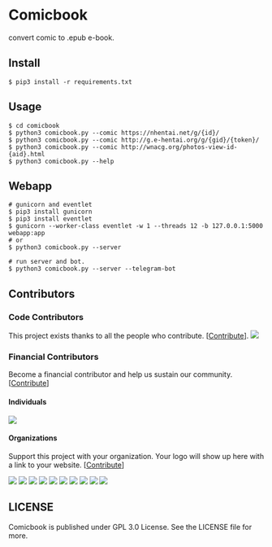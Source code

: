 # Comicbook
convert  comic  to .epub e-book.

## Install

``` Shell
$ pip3 install -r requirements.txt
```

## Usage

``` Shell
$ cd comicbook
$ python3 comicbook.py --comic https://nhentai.net/g/{id}/
$ python3 comicbook.py --comic http://g.e-hentai.org/g/{gid}/{token}/
$ python3 comicbook.py --comic http://wnacg.org/photos-view-id-{aid}.html
$ python3 comicbook.py --help
```

## Webapp

```Shell
# gunicorn and eventlet
$ pip3 install gunicorn
$ pip3 install eventlet
$ gunicorn --worker-class eventlet -w 1 --threads 12 -b 127.0.0.1:5000 webapp:app
# or
$ python3 comicbook.py --server

# run server and bot.
$ python3 comicbook.py --server --telegram-bot
```



## Contributors

### Code Contributors

This project exists thanks to all the people who contribute. [[Contribute](CONTRIBUTING.md)].
<a href="https://github.com/moeoverflow/comicbook/graphs/contributors"><img src="https://opencollective.com/moeoverflow/contributors.svg?width=890&button=false" /></a>

### Financial Contributors

Become a financial contributor and help us sustain our community. [[Contribute](https://opencollective.com/moeoverflow/contribute)]

#### Individuals

<a href="https://opencollective.com/moeoverflow"><img src="https://opencollective.com/moeoverflow/individuals.svg?width=890"></a>

#### Organizations

Support this project with your organization. Your logo will show up here with a link to your website. [[Contribute](https://opencollective.com/moeoverflow/contribute)]

<a href="https://opencollective.com/moeoverflow/organization/0/website"><img src="https://opencollective.com/moeoverfloworganization/0/avatar.svg"></a>
<a href="https://opencollective.com/moeoverflow/organization/1/website"><img src="https://opencollective.com/moeoverflow/organization/1/avatar.svg"></a>
<a href="https://opencollective.com/moeoverflow/organization/2/website"><img src="https://opencollective.com/moeoverflow/organization/2/avatar.svg"></a>
<a href="https://opencollective.com/cmoeoverflow/organization/3/website"><img src="https://opencollective.com/moeoverflow/organization/3/avatar.svg"></a>
<a href="https://opencollective.com/moeoverflow/organization/4/website"><img src="https://opencollective.com/moeoverflow/organization/4/avatar.svg"></a>
<a href="https://opencollective.com/moeoverflow/organization/5/website"><img src="https://opencollective.com/moeoverfloworganization/5/avatar.svg"></a>
<a href="https://opencollective.com/moeoverflow/organization/6/website"><img src="https://opencollective.com/moeoverflow/organization/6/avatar.svg"></a>
<a href="https://opencollective.com/moeoverflow/organization/7/website"><img src="https://opencollective.com/moeoverflow/organization/7/avatar.svg"></a>
<a href="https://opencollective.com/moeoverflow/organization/8/website"><img src="https://opencollective.com/moeoverflow/organization/8/avatar.svg"></a>
<a href="https://opencollective.com/moeoverflow/organization/9/website"><img src="https://opencollective.com/cmoeoverflow/organization/9/avatar.svg"></a>

## LICENSE

Comicbook is published under GPL 3.0 License. See the LICENSE file for more.
